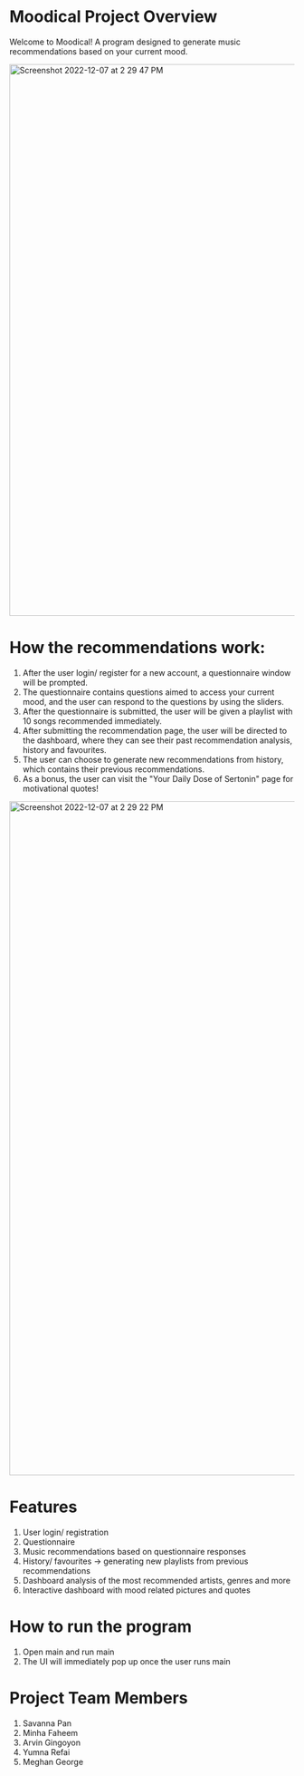# Moodical Project Overview

Welcome to Moodical! A program designed to generate music recommendations based on your current mood. 

<img width="973" alt="Screenshot 2022-12-07 at 2 29 47 PM" src="https://user-images.githubusercontent.com/70494988/206278565-c8c5430b-3728-4cdd-8303-fc034f3b5504.png">

# How the recommendations work:

1. After the user login/ register for a new account, a questionnaire window will be prompted.
2. The questionnaire contains questions aimed to access your current mood, and the user can respond to the questions by using the sliders.
3. After the questionnaire is submitted, the user will be given a playlist with 10 songs recommended immediately.
4. After submitting the recommendation page, the user will be directed to the dashboard, where they can see their past recommendation analysis, history and favourites.
5. The user can choose to generate new recommendations from history, which contains their previous recommendations. 
6. As a bonus, the user can visit the "Your Daily Dose of Sertonin" page for motivational quotes!

<img width="1189" alt="Screenshot 2022-12-07 at 2 29 22 PM" src="https://user-images.githubusercontent.com/70494988/206282694-907d2392-38de-45f7-b5ee-117c15690716.png">

# Features

1. User login/ registration 
2. Questionnaire 
3. Music recommendations based on questionnaire responses
4. History/ favourites -> generating new playlists from previous recommendations
5. Dashboard analysis of the most recommended artists, genres and more
6. Interactive dashboard with mood related pictures and quotes

# How to run the program

1. Open main and run main
2. The UI will immediately pop up once the user runs main

# Project Team Members

1. Savanna Pan
2. Minha Faheem
3. Arvin Gingoyon
4. Yumna Refai
5. Meghan George
